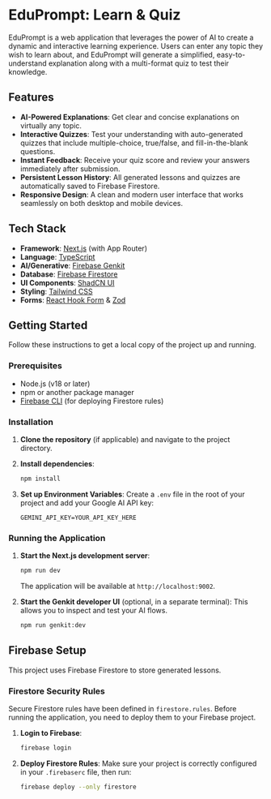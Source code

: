 # EduPrompt: Learn & Quiz

EduPrompt is a web application that leverages the power of AI to create a dynamic and interactive learning experience. Users can enter any topic they wish to learn about, and EduPrompt will generate a simplified, easy-to-understand explanation along with a multi-format quiz to test their knowledge.

## Features

- **AI-Powered Explanations**: Get clear and concise explanations on virtually any topic.
- **Interactive Quizzes**: Test your understanding with auto-generated quizzes that include multiple-choice, true/false, and fill-in-the-blank questions.
- **Instant Feedback**: Receive your quiz score and review your answers immediately after submission.
- **Persistent Lesson History**: All generated lessons and quizzes are automatically saved to Firebase Firestore.
- **Responsive Design**: A clean and modern user interface that works seamlessly on both desktop and mobile devices.

## Tech Stack

- **Framework**: [Next.js](https://nextjs.org/) (with App Router)
- **Language**: [TypeScript](https://www.typescriptlang.org/)
- **AI/Generative**: [Firebase Genkit](https://firebase.google.com/docs/genkit)
- **Database**: [Firebase Firestore](https://firebase.google.com/docs/firestore)
- **UI Components**: [ShadCN UI](https://ui.shadcn.com/)
- **Styling**: [Tailwind CSS](https://tailwindcss.com/)
- **Forms**: [React Hook Form](https://react-hook-form.com/) & [Zod](https://zod.dev/)

## Getting Started

Follow these instructions to get a local copy of the project up and running.

### Prerequisites

- Node.js (v18 or later)
- npm or another package manager
- [Firebase CLI](https://firebase.google.com/docs/cli) (for deploying Firestore rules)

### Installation

1.  **Clone the repository** (if applicable) and navigate to the project directory.

2.  **Install dependencies**:
    ```bash
    npm install
    ```

3.  **Set up Environment Variables**:
    Create a `.env` file in the root of your project and add your Google AI API key:
    ```
    GEMINI_API_KEY=YOUR_API_KEY_HERE
    ```

### Running the Application

1.  **Start the Next.js development server**:
    ```bash
    npm run dev
    ```
    The application will be available at `http://localhost:9002`.

2.  **Start the Genkit developer UI** (optional, in a separate terminal):
    This allows you to inspect and test your AI flows.
    ```bash
    npm run genkit:dev
    ```

## Firebase Setup

This project uses Firebase Firestore to store generated lessons.

### Firestore Security Rules

Secure Firestore rules have been defined in `firestore.rules`. Before running the application, you need to deploy them to your Firebase project.

1.  **Login to Firebase**:
    ```bash
    firebase login
    ```

2.  **Deploy Firestore Rules**:
    Make sure your project is correctly configured in your `.firebaserc` file, then run:
    ```bash
    firebase deploy --only firestore
    ```
